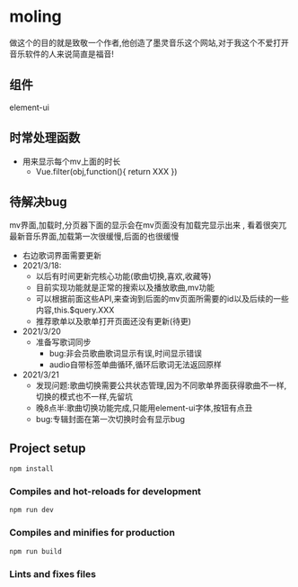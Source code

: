 # moling
做这个的目的就是致敬一个作者,他创造了墨灵音乐这个网站,对于我这个不爱打开音乐软件的人来说简直是福音!
## 组件
element-ui
## 时常处理函数
- 用来显示每个mv上面的时长
  - Vue.filter(obj,function(){
    return XXX
     })
## 待解决bug
mv界面,加载时,分页器下面的显示会在mv页面没有加载完显示出来 , 看着很突兀 
最新音乐界面,加载第一次很缓慢,后面的也很缓慢
- 右边歌词界面需要更新
- 2021/3/18:
  - 以后有时间更新完核心功能(歌曲切换,喜欢,收藏等)
  - 目前实现功能就是正常的搜索以及播放歌曲,mv功能
  - 可以根据前面这些API,来查询到后面的mv页面所需要的id以及后续的一些内容,this.$query.XXX
  - 推荐歌单以及歌单打开页面还没有更新(待更)
- 2021/3/20
  - 准备写歌词同步
    - bug:非会员歌曲歌词显示有误,时间显示错误
    - audio自带标签单曲循环,循环后歌词无法返回原样
- 2021/3/21
  - 发现问题:歌曲切换需要公共状态管理,因为不同歌单界面获得歌曲不一样,切换的模式也不一样,先留坑
  - 晚8点半:歌曲切换功能完成,只能用element-ui字体,按钮有点丑
  - bug:专辑封面在第一次切换时会有显示bug
## Project setup
```
npm install
```

### Compiles and hot-reloads for development
```
npm run dev
```

### Compiles and minifies for production
```
npm run build
```
### Lints and fixes files
```
